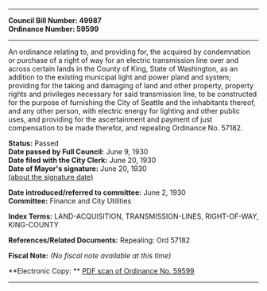 * * * * *  
  
**Council Bill Number: [](#h0)[](#h2)49987**   
**Ordinance Number: 59599**  
  
* * * * *  
  
An ordinance relating to, and providing for, the acquired by condemnation or purchase of a right of way for an electric transmission line over and across certain lands in the County of King, State of Washington, as an addition to the existing municipal light and power pland and system; providing for the taking and damaging of land and other property, property rights and privileges necessary for said transmission line, to be constructed for the purpose of furnishing the City of Seattle and the inhabitants thereof, and any other person, with electric energy for lighting and other public uses, and providing for the ascertainment and payment of just compensation to be made therefor, and repealing Ordinance No. 57182.  
  
**Status:** Passed   
**Date passed by Full Council:** June 9, 1930   
**Date filed with the City Clerk:** June 20, 1930   
**Date of Mayor's signature:** June 20, 1930   
[(about the signature date)](/~public/approvaldate.htm)   
  
  
**Date introduced/referred to committee:** June 2, 1930   
**Committee:** Finance and City Utilities   
  
**Index Terms:** LAND-ACQUISITION, TRANSMISSION-LINES, RIGHT-OF-WAY, KING-COUNTY  
  
**References/Related Documents:** Repealing: Ord 57182  
  
**Fiscal Note:** *(No fiscal note available at this time)*  
  
**Electronic Copy: ** [PDF scan of Ordinance No. 59599](/~archives/Ordinances/Ord_59599.pdf)  
  
* * * * *  
